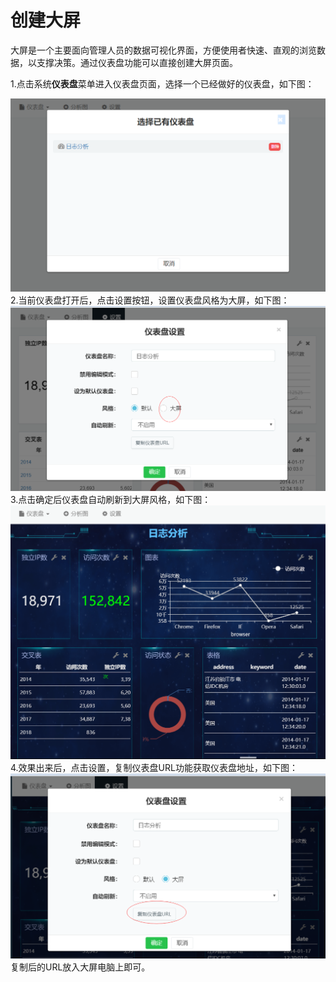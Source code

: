 # 创建大屏

大屏是一个主要面向管理人员的数据可视化界面，方便使用者快速、直观的浏览数据，以支撑决策。通过仪表盘功能可以直接创建大屏页面。

1.点击系统**仪表盘**菜单进入仪表盘页面，选择一个已经做好的仪表盘，如下图：

![](/assets/importdp.png)2.当前仪表盘打开后，点击设置按钮，设置仪表盘风格为大屏，如下图：![](/assets/importybp3.png)3.点击确定后仪表盘自动刷新到大屏风格，如下图：  
![](/assets/importybp4.png)4.效果出来后，点击设置，复制仪表盘URL功能获取仪表盘地址，如下图：  
![](/assets/importybp5.png)复制后的URL放入大屏电脑上即可。

